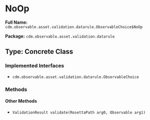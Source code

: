 # NoOp

**Full Name:** `cdm.observable.asset.validation.datarule.ObservableChoice$NoOp`

**Package:** `cdm.observable.asset.validation.datarule`

## Type: Concrete Class

### Implemented Interfaces

- `cdm.observable.asset.validation.datarule.ObservableChoice`

### Methods

#### Other Methods

- `ValidationResult validate(RosettaPath arg0, Observable arg1)`

